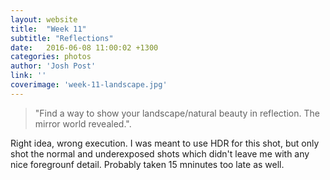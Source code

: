```yaml
---
layout: website
title:  "Week 11"
subtitle: "Reflections"
date:   2016-06-08 11:00:02 +1300
categories: photos
author: 'Josh Post'
link: ''
coverimage: 'week-11-landscape.jpg'
---
```


> "Find a way to show your landscape/natural beauty in reflection. The mirror world revealed.".

Right idea, wrong execution. I was meant to use HDR for this shot, but only shot the normal and underexposed shots which didn't leave me with any nice foregrounf detail. Probably taken 15 mninutes too late as well. 